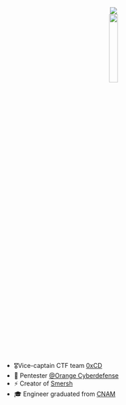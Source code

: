 <div align="center">
  <img src="https://github-readme-stats.vercel.app/api/?username=jenaye&show_icons=true&title_color=fff&icon_color=79ff97&text_color=9f9f9f&bg_color=151515" >
</div>


<div align="center">
  <img width="20%" src="https://jenaye.fr/logonormaltavu.png" >
</div>

- 🎖Vice-captain CTF team [0xCD](https://blog.0xcd.fr)
- 👀 Pentester [@Orange Cyberdefense](https://orangecyberdefense.com/fr/) 
- ⚡ Creator of [Smersh](https://github.com/CMEPW/Smersh)
- 🎓 Engineer graduated from [CNAM](https://www.cnam.fr/)


